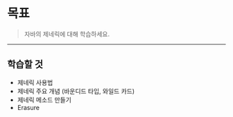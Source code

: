# 목표

> 자바의 제네릭에 대해 학습하세요.

---

## 학습할 것

- 제네릭 사용법
- 제네릭 주요 개념 (바운디드 타입, 와일드 카드)
- 제네릭 메소드 만들기
- Erasure